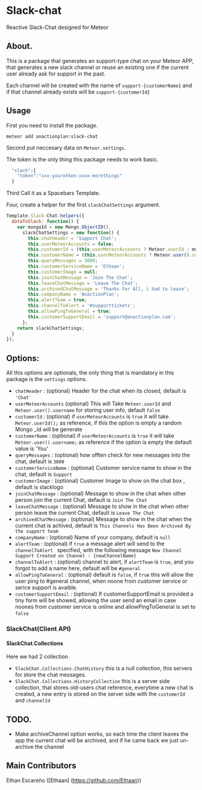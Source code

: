 # Slack-chat

Reactive Slack-Chat designed for Meteor

## About.

This is a package that generates an support-type chat on your Meteor APP, that generates a new slack channel or reuse an existing one if the current user already ask for support in the past.

Each channel will be created with the name of <code>support-{customerName}</code> and if that channel already exists will be <code>support-{customerId}</code>

## Usage

First you need to install the package.

    meteor add anactionplan:slack-chat

Second put neccesary data on <code>Meteor.settings</code>.

The token is the only thing this package needs to work basic.

```javascript
  "slack":{
    "token":"xxx-yourotken-xxxx-morethings"
  }
```

Third Call it as a Spacebars Template.

<template name="Slack-Chat">
    {{> slackChatWindow slackChatSettings=dataToSlack}}
</template>

Four, create a helper for the first <code>slackChatSettings</code> argument.

```javascript
Template.Slack-Chat.helpers({
  dataToSlack: function() {
    var mongoId = new Mongo.ObjectID(),
      slackChatSettings = new function() {
        this.chatHeader = 'Support Chat';
        this.userMeteorAccounts = false;
        this.customerId = (this.userMeteorAccounts ? Meteor.userId : mongoId._str);
        this.customerName = (this.userMeteorAccounts ? Meteor.user().username : 'You')
        this.queryMessages = 3000;
        this.customerServiceName = 'Ethaan';
        this.customerImage = null;
        this.joinChatMessage = 'Join The Chat';
        this.leaveChatMessage = 'Leave The Chat';
        this.archivedChatMessage = 'Thanks For All, i had to leave';
        this.companyName = 'AnactionPlan';
        this.alertTeam = true;
        this.channelToAlert = '#supporttickets';
        this.allowPingToGeneral = true;
        this.customerSupportEmail = 'support@anactionplan.com';
      };
    return slackChatSettings;
  }
});
```

## Options:

All this options are optionals, the only thing that is mandatory in this package is the <code>settings</code> options.
<ul>
<li>
  <code>chatHeader</code> : (optional) Header for the chat when its closed, default is <code>'Chat'</code>
</li>
<li>
  <code>userMeteorAccounts</code> (optional) This will Take <code>Meteor.userId</code> and <code>Meteor.user().username</code> for storing user info, default <code>false</code>
</li>
<li>
  <code>customerId</code> : (optional) if <code>userMeteorAccounts</code> is <code>true</code> it will take <code>Meteor.userId();</code> as reference, if
  this the option is empty a random Mongo _id will be generate
</li>
<li>
  <code>customerName</code> : (optional) if <code>userMeteorAccounts</code> is <code>true</code> it will take <code>Meteor.user().username;</code> as reference             if the option is empty the default value is 'You'
</li>
<li>
  <code>queryMessages</code> : (optional) how offten check for new messages into the chat, default is <code>3000</code>
</li>
<li>
 <code>customerServiceName</code> : (optional) Customer service name to show in the chat, default is <code>Support</code>
</li>
<li>
 <code>customerImage</code> : (optional) Customer Image to show on the chat box , default is slacklogo
</li>
<li>
  <code>joinChatMessage</code> : (optional) Message to show in the chat when other person join the current Chat, default is <code>Join The Chat</code>
</li>
<li>
  <code>leaveChatMessage</code> : (optional) Message to show in the chat when other person leave the current Chat, default is <code>Leave The Chat </code>
</li>
<li>
  <code>archivedChatMessage</code> : (optional) Message to show in the chat when the current chat is achived, default is <code>This Channels Has Been Archived By the support team</code>
</li>
<li>
  <code>companyName</code> : (optional) Name of your company, default is <code>null</code>
</li>
<li>
  <code>alertTeam</code> : (optional) if <code>true</code> a message alert will send to the <code> channelToAlert </code> specified, with the following message <code>New Channel Support Created on Channel : {newChannelName}</code>
</li>
<li>
  <code>channelToAlert</code> : (optional) channel to alert, if <code>alertTeam</code> is <code>true</code>, and you forgot to add a name here, default will be <code>#general</code>
</li>
<li>
 <code>allowPingToGeneral</code> : (optional) default is <code>false</code>, if <code>true</code> this will allow the user ping to #general channel, when noone from customer service or serice support is avaible.
</li>
<li>
 <code>customerSupportEmail</code> : (optional) If customerSupportEmail is provided a tiny form will be showed, allowing the user send an email in case noones from customer service is online and allowPingToGeneral is set to <code>false</code>
</li>
</ul>


### SlackChat(Client API)

#### SlackChat.Collections

Here we had 2 collection
<ul>
<li>
<code>SlackChat.Collections.ChatHistory</code> this is a null collection, this servers for store the chat messages.
</li>
<li>
<code>SlackChat.Collections.HistoryCollection</code> this is a server side collection, that stores old-users chat reference, everytime a new chat is created, a new entry is stored on the server side with the <code>customerId</code> and <code>channelId</code>
</li>
</ul>


## TODO.

<ul>
 <li>
  Make archiveChannel option works, so each time the client leaves the app the current chat will be archived, and if he came back we just un-archive the channel
 </li>
</ul>

## Main Contributors


  Ethan Escareño ([Ethaan] (https://github.com/Ethaan))
